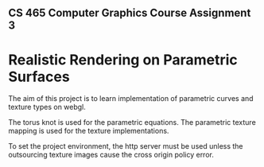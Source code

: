 ## CS 465 Computer Graphics Course Assignment 3
# Realistic Rendering on Parametric Surfaces
The aim of this project is to learn implementation of parametric curves and texture types on webgl.

The torus knot is used for the parametric equations.
The parametric texture mapping is used for the texture implementations.

To set the project environment, the http server must be used unless the outsourcing texture images cause the cross origin policy error.
